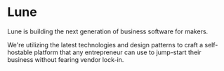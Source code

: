 # Lune

Lune is building the next generation of business software for makers. 

We're utilizing the latest technologies and design patterns to craft a self-hostable platform that any entrepreneur can use to jump-start their business without fearing vendor lock-in.
